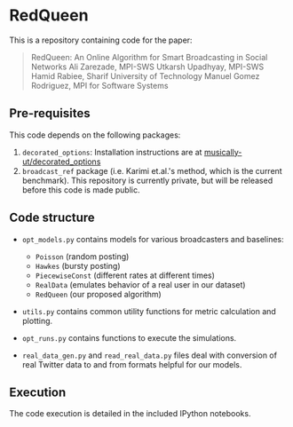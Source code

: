 # RedQueen

This is a repository containing code for the paper:

> RedQueen: An Online Algorithm for Smart Broadcasting in Social Networks
> Ali Zarezade, MPI-SWS
> Utkarsh Upadhyay, MPI-SWS
> Hamid Rabiee, Sharif University of Technology
> Manuel Gomez Rodriguez, MPI for Software Systems

## Pre-requisites

This code depends on the following packages:

 1. `decorated_options`: Installation instructions are at [musically-ut/decorated_options](https://github.com/musically-ut/decorated_options)
 2. `broadcast_ref` package (i.e. Karimi et.al.'s method, which is the current benchmark). This repository is currently private, but will be released before this code is made public.


## Code structure

 - `opt_models.py` contains models for various broadcasters and baselines:
   - `Poisson` (random posting)
   - `Hawkes` (bursty posting)
   - `PiecewiseConst` (different rates at different times)
   - `RealData` (emulates behavior of a real user in our dataset)
   - `RedQueen` (our proposed algorithm)

 - `utils.py` contains common utility functions for metric calculation and plotting.
 - `opt_runs.py` contains functions to execute the simulations.

 - `real_data_gen.py` and `read_real_data.py` files deal with conversion of real Twitter data to and from formats helpful for our models.


## Execution

The code execution is detailed in the included IPython notebooks.

